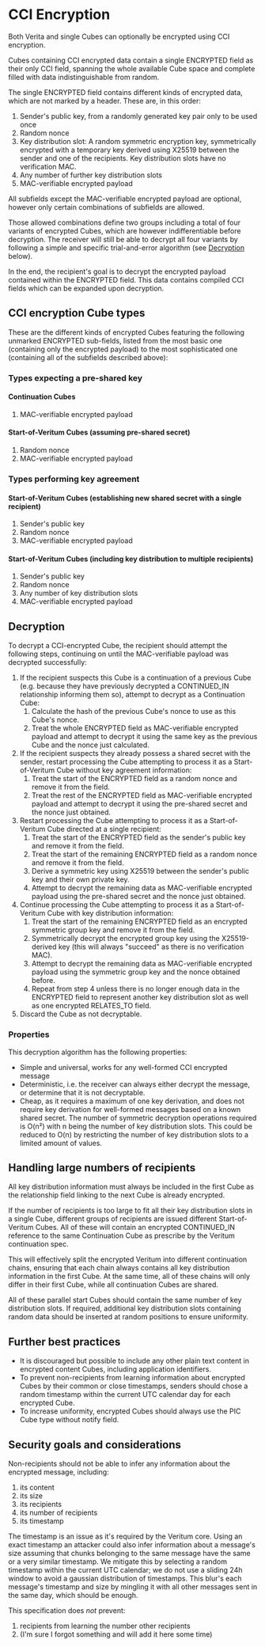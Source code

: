 # CCI Encryption
Both Verita and single Cubes can optionally be encrypted using CCI encryption.

Cubes containing CCI encrypted data contain a single ENCRYPTED field
as their only CCI field, spanning the whole available Cube space and complete
filled with data indistinguishable from random.

The single ENCRYPTED field contains different kinds of encrypted data, which are
not marked by a header.  These are, in this order:

1) Sender's public key, from a randomly generated key pair only to be used once
2) Random nonce
3) Key distribution slot:
   A random symmetric encryption key, symmetrically encrypted with a temporary
   key derived using X25519 between the sender and one of the recipients.
   Key distribution slots have no verification MAC.
4) Any number of further key distribution slots
5) MAC-verifiable encrypted payload

All subfields except the MAC-verifiable encrypted payload are optional, however
only certain combinations of subfields are allowed.

Those allowed combinations define two groups including a total of four variants
of encrypted Cubes, which are however indifferentiable before decryption.
The receiver will still be able to decrypt all four variants by following a
simple and specific trial-and-error algorithm
(see [Decryption](#decryption) below).

In the end, the recipient's goal is to decrypt the encrypted payload contained
within the ENCRYPTED field. This data contains compiled CCI fields which can
be expanded upon decryption.

## CCI encryption Cube types
These are the different kinds of encrypted Cubes featuring the following
unmarked ENCRYPTED sub-fields, listed from the most basic one (containing
only the encrypted payload) to the most sophisticated one (containing all
of the subfields described above):

### Types expecting a pre-shared key
#### Continuation Cubes
1) MAC-verifiable encrypted payload

#### Start-of-Veritum Cubes (assuming pre-shared secret)
1) Random nonce
2) MAC-verifiable encrypted payload

### Types performing key agreement
#### Start-of-Veritum Cubes (establishing new shared secret with a single recipient)
1) Sender's public key
2) Random nonce
3) MAC-verifiable encrypted payload

#### Start-of-Veritum Cubes (including key distribution to multiple recipients)
1) Sender's public key
2) Random nonce
3) Any number of key distribution slots
4) MAC-verifiable encrypted payload

## Decryption
To decrypt a CCI-encrypted Cube, the recipient should attempt the following
steps, continuing on until the MAC-verifiable payload was decrypted successfully:

1) If the recipient suspects this Cube is a continuation of a previous Cube
   (e.g. because they have previously decrypted a CONTINUED_IN relationship
   informing them so), attempt to decrypt as a Continuation Cube:
    1) Calculate the hash of the previous Cube's nonce to use as this Cube's nonce.
    2) Treat the whole ENCRYPTED field as MAC-verifiable encrypted payload
       and attempt to decrypt it using the same key as the previous Cube
       and the nonce just calculated.
2) If the recipient suspects they already possess a shared secret with the sender,
   restart processing the Cube attempting to process it as a Start-of-Veritum
   Cube without key agreement information:
    1) Treat the start of the ENCRYPTED field as a random nonce and remove
       it from the field.
    2) Treat the rest of the ENCRYPTED field as MAC-verifiable encrypted
       payload and attempt to decrypt it using the pre-shared secret and the
       nonce just obtained.
3) Restart processing the Cube attempting to process it as a Start-of-Veritum
   Cube directed at a single recipient:
   1) Treat the start of the ENCRYPTED field as the sender's public key
      and remove it from the field.
   2) Treat the start of the remaining ENCRYPTED field as a random nonce
      and remove it from the field.
   3) Derive a symmetric key using X25519 between the sender's public key
      and their own private key.
   4) Attempt to decrypt the remaining data as MAC-verifiable encrypted
      payload using the pre-shared secret and the nonce just obtained.
4) Continue processing the Cube attempting to process it as a Start-of-Veritum
   Cube with key distribution information:
   1) Treat the start of the remaining ENCRYPTED field as an encrypted
      symmetric group key and remove it from the field.
   2) Symmetrically decrypt the encrypted group key using the
      X25519-derived key (this will always "succeed" as there is no
      verification MAC).
   3) Attempt to decrypt the remaining data as MAC-verifiable encrypted
      payload using the symmetric group key and the nonce obtained before.
   4) Repeat from step 4 unless there is no longer enough data in the ENCRYPTED
      field to represent another key distribution slot as well as one encrypted
      RELATES_TO field.
5) Discard the Cube as not decryptable.

### Properties
This decryption algorithm has the following properties:
* Simple and universal, works for any well-formed CCI encrypted message
* Deterministic, i.e. the receiver can always either decrypt the message,
  or determine that it is not decryptable.
* Cheap, as it requires a maximum of one key derivation, and does not require
  key derivation for well-formed messages based on a known shared secret.
  The number of symmetric decryption operations required is O(n²) with n
  being the number of key distribution slots. This could be reduced to O(n)
  by restricting the number of key distribution slots to a limited amount of values.


## Handling large numbers of recipients
All key distribution information must always be included in the first Cube
as the relationship field linking to the next Cube is already encrypted.

If the number of recipients is too large to fit all their key distribution slots
in a single Cube, different groups of recipients are issued different
Start-of-Veritum Cubes. All of these will contain an encrypted CONTINUED_IN
reference to the same Continuation Cube as prescribe by the Veritum continuation
spec.

This will effectively split the encrypted Veritum into different continuation
chains, ensuring that each chain always contains all key distribution
information in the first Cube. At the same time, all of these chains will
only differ in their first Cube, while all continuation Cubes are shared.

All of these parallel start Cubes should contain the same number of key
distribution slots. If required, additional key distribution slots containing
random data should be inserted at random positions to ensure uniformity.

## Further best practices
- It is discouraged but possible to include any other plain text content in
  encrypted content Cubes, including application identifiers.
- To prevent non-recipients from learning information about encrypted Cubes by
  their common or close timestamps, senders should chose a random timestamp
  within the current UTC calendar day for each encrypted Cube.
- To increase uniformity, encrypted Cubes should always use the PIC Cube type
  without notify field.

## Security goals and considerations
Non-recipients should not be able to infer any information about the encrypted
message, including:
1) its content
2) its size
3) its recipients
4) its number of recipients
5) its timestamp

The timestamp is an issue as it's required by the Veritum core.
Using an exact timestamp an attacker could also infer information about
a message's size assuming that chunks belonging to the same message
have the same or a very similar timestamp. We mitigate this by selecting
a random timestamp within the current UTC calendar; we do not use a sliding
24h window to avoid a gaussian distribution of timestamps. This blur's each
message's timestamp and size by mingling it with all other messages sent in
the same day, which should be enough.

This specification does *not* prevent:
1) recipients from learning the number other recipients
2) (I'm sure I forgot something and will add it here some time)
